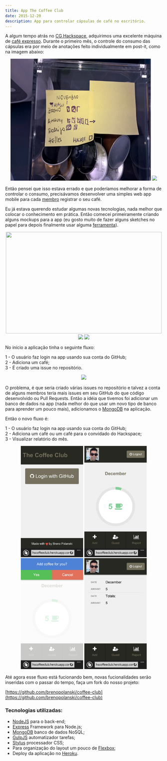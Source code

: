 ```yaml
---
title: App The Coffee Club
date: 2015-12-20
description: App para controlar cápsulas de café no escritório.
---
```


A algum tempo atrás no [CG Hackspace](http://www.cghackspace.org), adquirimos uma excelente máquina de [café expresso](https://www.nespresso.com/br/pt/). Durante o primeiro mês, o controle do consumo das cápsulas era por meio de anotações feito individualmente em post-it, como na imagem abaixo:

<p align="center">
	<img src="https://raw.githubusercontent.com/brenopolanski/coffee-club/assets/post-it.jpg" style="width: 450px;" height="390" />
	<img src="https://raw.githubusercontent.com/brenopolanski/coffee-club/assets/nespresso.gif" style="width: 450px;" />
</p>

Então pensei que isso estava errado e que poderíamos melhorar a forma de controlar o consumo, precisávamos desenvolver uma simples web app mobile para cada [membro](http://www.cghackspace.org/members) registrar o seu café.

Eu já estava querendo estudar algumas novas tecnologias, nada melhor que colocar o conhecimento em prática. Então comecei primeiramente criando alguns mockups para a app (eu gosto muito de fazer alguns sketches no papel para depois finalmente usar alguma [ferramenta](https://balsamiq.com)).

<p align="center">
	<img src="https://raw.githubusercontent.com/brenopolanski/brenopolanski.github.io/master/assets/images/posts/app-coffee-club-sketch1.jpg" style="width: 500px;" height="325" />
	<img src="https://raw.githubusercontent.com/brenopolanski/brenopolanski.github.io/master/assets/images/posts/app-coffee-club-sketch3.jpg" style="width: 400px;" />
	<img src="https://raw.githubusercontent.com/brenopolanski/brenopolanski.github.io/master/assets/images/posts/app-coffee-club-mockup.png" style="width: 800px;" />
</p>

No início a aplicação tinha o seguinte fluxo:

1 - O usuário faz login na app usando sua conta do GitHub; <br />
2 - Adiciona um café; <br />
3 - É criado uma issue no repositório.

<p align="center">
	<img src="https://raw.githubusercontent.com/brenopolanski/brenopolanski.github.io/master/assets/images/posts/app-coffee-club-issue.png" />
</p>

O problema, é que seria criado várias issues no repositório e talvez a conta de alguns membros teria mais issues em seu GitHub do que código desenvolvido ou Pull Requests. Então a idéia que tivemos foi adicionar um banco de dados na app (nada melhor do que usar um novo tipo de banco para aprender um pouco mais), adicionamos o [MongoDB](https://www.mongodb.org) na aplicação.

Então o novo fluxo é:

1 - O usuário faz login na app usando sua conta do GitHub; <br />
2 - Adiciona um café ou um café para o convidado do Hackspace; <br />
3 - Visualizar relatório do mês.

<p align="center">
	<img src="https://raw.githubusercontent.com/brenopolanski/coffee-club/assets/mobile1.jpg" style="width: 200px;" />
	<img src="https://raw.githubusercontent.com/brenopolanski/coffee-club/assets/mobile2.jpg" style="width: 200px;" />
	<img src="https://raw.githubusercontent.com/brenopolanski/coffee-club/assets/mobile3.jpg" style="width: 200px;" />
	<img src="https://raw.githubusercontent.com/brenopolanski/coffee-club/assets/mobile4.jpg" style="width: 200px;" />
</p>

Até agora esse fluxo está fucionando bem, novas fucionalidades serão inseridas com o passar do tempo, faça um fork do nosso projeto:

[https://github.com/brenopolanski/coffee-club](https://github.com/brenopolanski/coffee-club)

### Tecnologias utilizadas:

- [NodeJS](https://nodejs.org/en/) para o back-end;
- [Express](http://expressjs.com/en/) Framework para Node.js;
- [MongoDB](https://www.mongodb.org) banco de dados NoSQL;
- [GulpJS](http://gulpjs.com) automatizador tarefas;
- [Stylus](http://stylus-lang.com) processador CSS;
- Para organização do layout um pouco de [Flexbox](https://css-tricks.com/snippets/css/a-guide-to-flexbox/);
- Deploy da aplicação no [Heroku](https://heroku.com/deploy).

